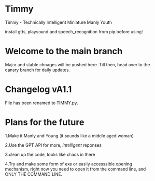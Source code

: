 # Timmy
Timmy - Technically Intelligent Miniature Manly Youth 

install gtts, playsound and speech_recognition from pip before using!

# Welcome to the main branch

Major and stable chnages will be pushed here. Till then, head over to the canary branch for daily updates.

# Changelog vA1.1

File has been renamed to TIMMY.py.

# Plans for the future 

1.Make it Manly and Young (it sounds like a middle aged woman)

2.Use the GPT API for more, *intelligent* reponses

3.clean up the code, looks like chaos in there

4.Try and make some form of exe or easily accesssible opening mechanism, right now you
need to open it from the command line, and ONLY THE COMMAND LINE.



